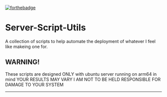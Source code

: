 [![forthebadge](https://forthebadge.com/images/badges/made-with-crayons.svg)](https://forthebadge.com)

# Server-Script-Utils
A collection of scripts to help automate the deployment of whatever I feel like makeing one for.
## WARNING!
These scripts are designed ONLY with ubuntu server running on arm64 in mind YOUR RESULTS MAY VARY
I AM NOT TO BE HELD RESPONSIBLE FOR DAMAGE TO YOUR SYSTEM

---
